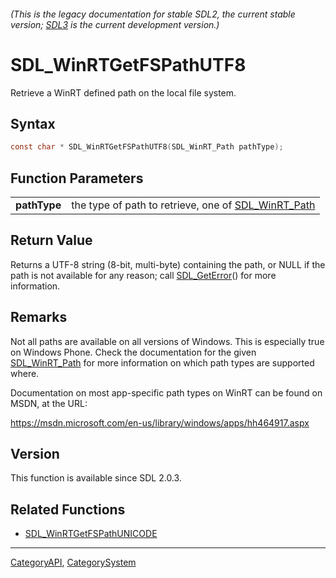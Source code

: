 ###### (This is the legacy documentation for stable SDL2, the current stable version; [SDL3](https://wiki.libsdl.org/SDL3/) is the current development version.)
# SDL_WinRTGetFSPathUTF8

Retrieve a WinRT defined path on the local file system.

## Syntax

```c
const char * SDL_WinRTGetFSPathUTF8(SDL_WinRT_Path pathType);

```

## Function Parameters

|                  |                                                                       |
| ---------------- | --------------------------------------------------------------------- |
| **pathType**     | the type of path to retrieve, one of [SDL_WinRT_Path](SDL_WinRT_Path) |

## Return Value

Returns a UTF-8 string (8-bit, multi-byte) containing the path, or NULL if
the path is not available for any reason; call
[SDL_GetError](SDL_GetError)() for more information.

## Remarks

Not all paths are available on all versions of Windows. This is especially
true on Windows Phone. Check the documentation for the given
[SDL_WinRT_Path](SDL_WinRT_Path) for more information on which path types
are supported where.

Documentation on most app-specific path types on WinRT can be found on
MSDN, at the URL:

https://msdn.microsoft.com/en-us/library/windows/apps/hh464917.aspx

## Version

This function is available since SDL 2.0.3.

## Related Functions

* [SDL_WinRTGetFSPathUNICODE](SDL_WinRTGetFSPathUNICODE)

----
[CategoryAPI](CategoryAPI), [CategorySystem](CategorySystem)


